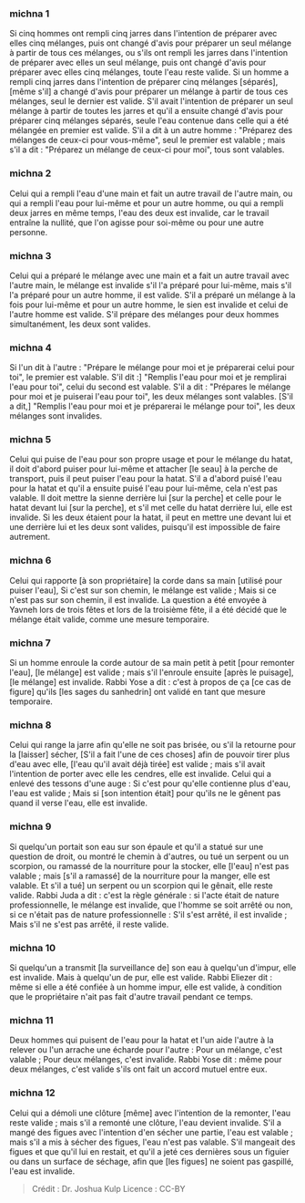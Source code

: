 
### michna 1
Si cinq hommes ont rempli cinq jarres dans l'intention de préparer avec elles cinq mélanges, puis ont changé d'avis pour préparer un seul mélange à partir de tous ces mélanges, ou s'ils ont rempli les jarres dans l'intention de préparer avec elles un seul mélange, puis ont changé d'avis pour préparer avec elles cinq mélanges, toute l'eau reste valide. Si un homme a rempli cinq jarres dans l'intention de préparer cinq mélanges [séparés], [même s'il] a changé d'avis pour préparer un mélange à partir de tous ces mélanges, seul le dernier est valide. S'il avait l'intention de préparer un seul mélange à partir de toutes les jarres et qu'il a ensuite changé d'avis pour préparer cinq mélanges séparés, seule l'eau contenue dans celle qui a été mélangée en premier est valide. S'il a dit à un autre homme : "Préparez des mélanges de ceux-ci pour vous-même", seul le premier est valable ; mais s'il a dit : "Préparez un mélange de ceux-ci pour moi", tous sont valables.

### michna 2
Celui qui a rempli l'eau d'une main et fait un autre travail de l'autre main, ou qui a rempli l'eau pour lui-même et pour un autre homme, ou qui a rempli deux jarres en même temps, l'eau des deux est invalide, car le travail entraîne la nullité, que l'on agisse pour soi-même ou pour une autre personne.

### michna 3
Celui qui a préparé le mélange avec une main et a fait un autre travail avec l'autre main, le mélange est invalide s'il l'a préparé pour lui-même, mais s'il l'a préparé pour un autre homme, il est valide. S'il a préparé un mélange à la fois pour lui-même et pour un autre homme, le sien est invalide et celui de l'autre homme est valide. S'il prépare des mélanges pour deux hommes simultanément, les deux sont valides.

### michna 4
Si l'un dit à l'autre : "Prépare le mélange pour moi et je préparerai celui pour toi", le premier est valable. S'il dit :] "Remplis l'eau pour moi et je remplirai l'eau pour toi", celui du second est valable. S'il a dit : "Prépares le mélange pour moi et je puiserai l'eau pour toi", les deux mélanges sont valables. [S'il a dit,] "Remplis l'eau pour moi et je préparerai le mélange pour toi", les deux mélanges sont invalides.

### michna 5
Celui qui puise de l'eau pour son propre usage et pour le mélange du hatat, il doit d'abord puiser pour lui-même et attacher [le seau] à la perche de transport, puis il peut puiser l'eau pour la hatat. S'il a d'abord puisé l'eau pour la hatat et qu'il a ensuite puisé l'eau pour lui-même, cela n'est pas valable. Il doit mettre la sienne derrière lui [sur la perche] et celle pour le hatat devant lui [sur la perche], et s'il met celle du hatat derrière lui, elle est invalide. Si les deux étaient pour la hatat, il peut en mettre une devant lui et une derrière lui et les deux sont valides, puisqu'il est impossible de faire autrement.

### michna 6
Celui qui rapporte [à son propriétaire] la corde dans sa main [utilisé pour puiser l'eau], Si c'est sur son chemin, le mélange est valide ; Mais si ce n'est pas sur son chemin, il est invalide. La question a été envoyée à Yavneh lors de trois fêtes et lors de la troisième fête, il a été décidé que le mélange était valide, comme une mesure temporaire.

### michna 7
Si un homme enroule la corde autour de sa main petit à petit [pour remonter l'eau], [le mélange] est valide ; mais s'il l'enroule ensuite [après le puisage], [le mélange] est invalide. Rabbi Yose a dit : c'est à propos de ça [ce cas de figure] qu'ils [les sages du sanhedrin] ont validé en tant que mesure temporaire.

### michna 8
Celui qui range la jarre afin qu'elle ne soit pas brisée, ou s'il la retourne pour la [laisser] sécher, [S'il a fait l'une de ces choses] afin de pouvoir tirer plus d'eau avec elle, [l'eau qu'il avait déjà tirée] est valide ; mais s'il avait l'intention de porter avec elle les cendres, elle est invalide. Celui qui a enlevé des tessons d'une auge : Si c'est pour qu'elle contienne plus d'eau, l'eau est valide ; Mais si [son intention était] pour qu'ils ne le gênent pas quand il verse l'eau, elle est invalide.

### michna 9
Si quelqu'un portait son eau sur son épaule et qu'il a statué sur une question de droit, ou montré le chemin à d'autres, ou tué un serpent ou un scorpion, ou ramassé de la nourriture pour la stocker, elle [l'eau] n'est pas valable ; mais [s'il a ramassé] de la nourriture pour la manger, elle est valable. Et s'il a tué] un serpent ou un scorpion qui le gênait, elle reste valide. Rabbi Juda a dit : c'est la règle générale : si l'acte était de nature professionnelle, le mélange est invalide, que l'homme se soit arrêté ou non, si ce n'était pas de nature professionnelle : S'il s'est arrêté, il est invalide ; Mais s'il ne s'est pas arrêté, il reste valide.

### michna 10
Si quelqu'un a transmit [la surveillance de] son eau à quelqu'un d'impur, elle est invalide. Mais à quelqu'un de pur, elle est valide. Rabbi Eliezer dit : même si elle a été confiée à un homme impur, elle est valide, à condition que le propriétaire n'ait pas fait d'autre travail pendant ce temps.

### michna 11
Deux hommes qui puisent de l'eau pour la hatat et l'un aide l'autre à la relever ou l'un arrache une écharde pour l'autre : Pour un mélange, c'est valable ; Pour deux mélanges, c'est invalide. Rabbi Yose dit : même pour deux mélanges, c'est valide s'ils ont fait un accord mutuel entre eux.

### michna 12
Celui qui a démoli une clôture [même] avec l'intention de la remonter, l'eau reste valide ; mais s'il a remonté une clôture, l'eau devient invalide. S'il a mangé des figues avec l'intention d'en sécher une partie, l'eau est valable ; mais s'il a mis à sécher des figues, l'eau n'est pas valable. S'il mangeait des figues et que qu'il lui en restait, et qu'il a jeté ces dernières sous un figuier ou dans un surface de séchage, afin que [les figues] ne soient pas gaspillé, l'eau est invalide.

>Crédit : Dr. Joshua Kulp
>Licence : CC-BY